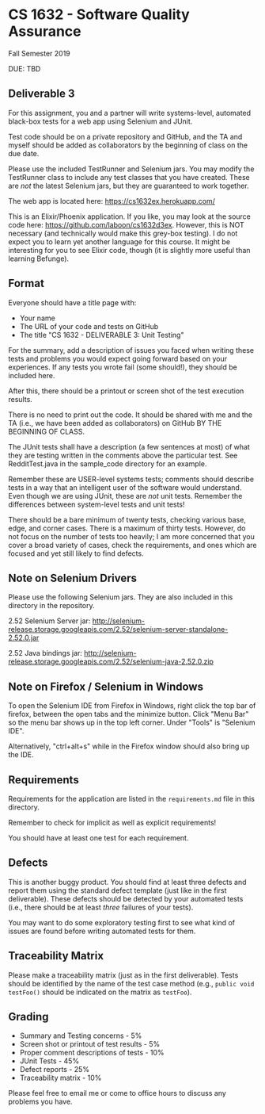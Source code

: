 # CS 1632 - Software Quality Assurance
Fall Semester 2019

DUE: TBD

## Deliverable 3

For this assignment, you and a partner will write systems-level, automated black-box tests for a web app using Selenium and JUnit. 

Test code should be on a private repository and GitHub, and the TA and myself should be added as collaborators by the beginning of class on the due date.

Please use the included TestRunner and Selenium jars.  You may modify the TestRunner class to include any test classes that you have created.  These are _not_ the latest Selenium jars, but they are guaranteed to work together.

The web app is located here: https://cs1632ex.herokuapp.com/

This is an Elixir/Phoenix application.  If you like, you may look at the source code here: https://github.com/laboon/cs1632d3ex.  However, this is NOT necessary (and technically would make this grey-box testing).  I do not expect you to learn yet another language for this course.  It might be interesting for you to see Elixir code, though (it is slightly more useful than learning Befunge).

## Format
Everyone should have a title page with:
* Your name
* The URL of your code and tests on GitHub
* The title "CS 1632 - DELIVERABLE 3: Unit Testing"

For the summary, add a description of issues you faced when writing these tests and problems you would expect going forward based on your experiences.  If any tests you wrote fail (some should!), they should be included here.

After this, there should be a printout or screen shot of the test execution results.

There is no need to print out the code.  It should be shared with me and the TA (i.e., we have been added as collaborators) on GitHub BY THE BEGINNING OF CLASS.

The JUnit tests shall have a description (a few sentences at most) of what they are testing written in the comments above the particular test. See RedditTest.java in the sample_code directory for an example.

Remember these are USER-level systems tests; comments should describe tests in a way that an intelligent user of the software would understand.  Even though we are using JUnit, these are _not_ unit tests.  Remember the differences between system-level tests and unit tests!

There should be a bare minimum of twenty tests, checking various base, edge, and corner cases.  There is a maximum of thirty tests.  However, do not focus on the number of tests too heavily; I am more concerned that you cover a broad variety of cases, check the requirements, and ones which are focused and yet still likely to find defects.

## Note on Selenium Drivers

Please use the following Selenium jars.  They are also included in this directory in the repository.

2.52 Selenium Server jar: http://selenium-release.storage.googleapis.com/2.52/selenium-server-standalone-2.52.0.jar

2.52 Java bindings jar: http://selenium-release.storage.googleapis.com/2.52/selenium-java-2.52.0.zip

## Note on Firefox / Selenium in Windows

To open the Selenium IDE from Firefox in Windows, right click the top bar of firefox, between the open tabs and the minimize button. Click "Menu Bar" so the menu bar shows up in the top left corner. Under "Tools" is "Selenium IDE".

Alternatively, "ctrl+alt+s" while in the Firefox window should also bring up the IDE.

## Requirements

Requirements for the application are listed in the `requirements.md` file in this directory.

Remember to check for implicit as well as explicit requirements!

You should have at least one test for each requirement.

## Defects

This is another buggy product.  You should find at least three defects and report them using the standard defect template (just like in the first deliverable).  These defects should be detected by your automated tests (i.e., there should be at least _three_ failures of your tests).

You may want to do some exploratory testing first to see what kind of issues are found before writing automated tests for them.

## Traceability Matrix

Please make a traceability matrix (just as in the first deliverable).  Tests should be identified by the name of the test case method (e.g., `public void testFoo()` should be indicated on the matrix as `testFoo`).

## Grading
* Summary and Testing concerns - 5% 
* Screen shot or printout of test results - 5%
* Proper comment descriptions of tests - 10%
* JUnit Tests - 45%
* Defect reports - 25%
* Traceability matrix - 10%

Please feel free to email me or come to office hours to discuss any problems you have. 
 
